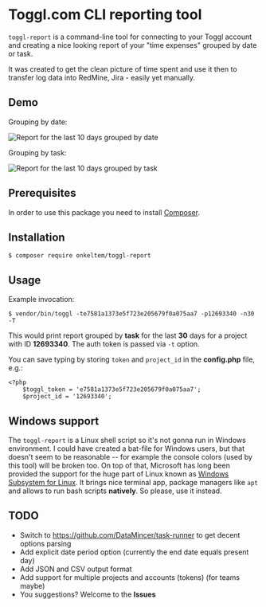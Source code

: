 # Toggl.com CLI reporting tool

`toggl-report` is a command-line tool for connecting to your Toggl account and creating
a nice looking report of your "time expenses" grouped by date or task.

It was created to get the clean picture of time spent and use it then to transfer log data into RedMine, Jira - easily yet manually.

## Demo

Grouping by date:

![Report for the last 10 days grouped by date](https://user-images.githubusercontent.com/114060/75772485-1aba9a80-5d5d-11ea-9bf2-3d307316be25.png)

Grouping by task:

![Report for the last 10 days grouped by task](https://user-images.githubusercontent.com/114060/75771205-8d764680-5d5a-11ea-8b66-1193267b5179.png)

## Prerequisites

In order to use this package you need to install [Composer](https://getcomposer.org/).

## Installation

```
$ composer require onkeltem/toggl-report
```

## Usage

Example invocation:
 
```
$ vendor/bin/toggl -te7581a1373e5f723e205679f0a075aa7 -p12693340 -n30 -T
```

This would print report grouped by **task** for the last **30** days for a project
with ID **12693340**. The auth token is passed via `-t` option.

You can save typing by storing `token` and `project_id` in the **config.php** file, e.g.:
 
```
<?php
    $toggl_token = 'e7581a1373e5f723e205679f0a075aa7';
    $project_id = '12693340';
```
## Windows support

The `toggl-report` is a Linux shell script so it's not gonna run in Windows environment.
I could have created a bat-file for Windows users, but that doesn't seem to be reasonable -- for
example the console colors (used by this tool) will be broken too. On top of that, Microsoft has
long been provided the support for the huge part of Linux known
as [Windows Subsystem for Linux](https://docs.microsoft.com/en-us/windows/wsl/install-win10).
It brings nice terminal app, package managers like `apt` and allows to run bash scripts **natively**.
So please, use it instead.

## TODO

- Switch to https://github.com/DataMincer/task-runner to get decent options parsing
- Add explicit date period option (currently the end date equals present day) 
- Add JSON and CSV output format
- Add support for multiple projects and accounts (tokens) (for teams maybe)
- You suggestions? Welcome to the **Issues**
